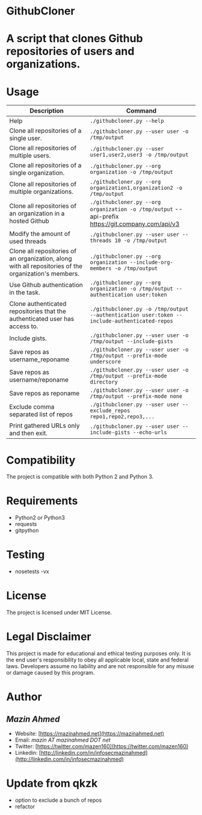 GithubCloner
=============

# A script that clones Github repositories of users and organizations. #


# Usage #

| Description                                               | Command                                                                     |
|-----------------------------------------------------------|-----------------------------------------------------------------------------|
| Help                                                      | `./githubcloner.py --help`                                                  |
| Clone all repositories of a single user.                  | `./githubcloner.py --user user -o /tmp/output`                              |
| Clone all repositories of multiple users.                 | `./githubcloner.py --user user1,user2,user3 -o /tmp/output`                 |
| Clone all repositories of a single organization.          | `./githubcloner.py --org organization -o /tmp/output`                       |
| Clone all repositories of multiple organizations.         | `./githubcloner.py --org organization1,organization2 -o /tmp/output`        |
| Clone all repositories of an organization in a hosted Github       | `./githubcloner.py --org organization -o /tmp/output` --api-prefix https://git.company.com/api/v3       |
| Modify the amount of used threads                         | `./githubcloner.py --user user --threads 10 -o /tmp/output`                 |
| Clone all repositories of an organization, along with all repositories of the organization's members.       | `./githubcloner.py --org organization --include-org-members -o /tmp/output` |
| Use Github authentication in the task.                    | `./githubcloner.py --org organization -o /tmp/output --authentication user:token`|
| Clone authenticated repositories that the authenticated user has access to. | `./githubcloner.py -o /tmp/output --authentication user:token --include-authenticated-repos`|
| Include gists.                                            | `./githubcloner.py --user user -o /tmp/output --include-gists`              |
| Save repos as username_reponame                           | `./githubcloner.py --user user -o /tmp/output --prefix-mode underscore`     |
| Save repos as username/reponame                           | `./githubcloner.py --user user -o /tmp/output --prefix-mode directory`      |
| Save repos as reponame                                    | `./githubcloner.py --user user -o /tmp/output --prefix-mode none`           |
| Exclude comma separated list of repos                     | `./githubcloner.py --user user -- exclude_repos repo1,repo2,repo3,...`      |
| Print gathered URLs only and then exit.                   | `./githubcloner.py --user user --include-gists --echo-urls`                 |


# Compatibility #
The project is compatible with both Python 2 and Python 3.


# Requirements #
* Python2 or Python3
* requests
* gitpython


# Testing
* nosetests -vx


# License #
The project is licensed under MIT License.

# Legal Disclaimer #
This project is made for educational and ethical testing purposes only. It is the end user's responsibility to obey all applicable local, state and federal laws. Developers assume no liability and are not responsible for any misuse or damage caused by this program.


# Author #
## *Mazin Ahmed* ##
* Website: [https://mazinahmed.net](https://mazinahmed.net)
* Email: *mazin AT mazinahmed DOT net*
* Twitter: [https://twitter.com/mazen160](https://twitter.com/mazen160)
* Linkedin: [http://linkedin.com/in/infosecmazinahmed](http://linkedin.com/in/infosecmazinahmed)

# Update from qkzk

* option to exclude a bunch of repos
* refactor

